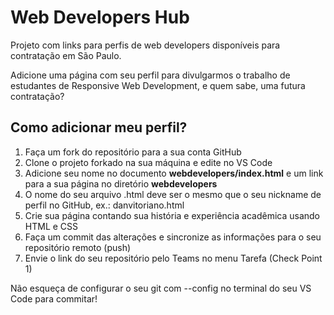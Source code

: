 # Web Developers Hub

Projeto com links para perfis de web developers disponíveis para contratação em São Paulo.

Adicione uma página com seu perfil para divulgarmos o trabalho de estudantes de Responsive Web Development, e quem sabe, uma futura contratação?

## Como adicionar meu perfil?

1. Faça um fork do repositório para a sua conta GitHub
2. Clone o projeto forkado na sua máquina e edite no VS Code
3. Adicione seu nome no documento **webdevelopers/index.html** e um link para a sua página no diretório **webdevelopers**
4. O nome do seu arquivo .html deve ser o mesmo que o seu nickname de perfil no GitHub, ex.: danvitoriano.html
5. Crie sua página contando sua história e experiência acadêmica usando HTML e CSS
6. Faça um commit das alterações e sincronize as informações para o seu repositório remoto (push)
7. Envie o link do seu repositório pelo Teams no menu Tarefa (Check Point 1)

Não esqueça de configurar o seu git com --config no terminal do seu VS Code para commitar!
